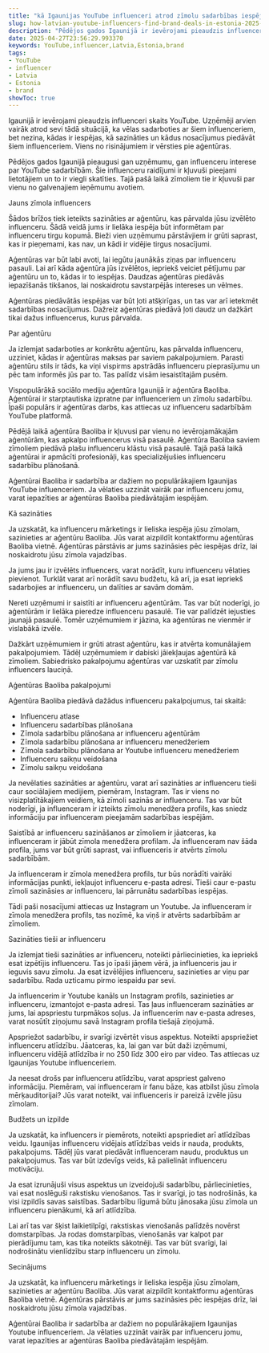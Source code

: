 ```yaml
---
title: "kā Igaunijas YouTube influenceri atrod zīmolu sadarbības iespējas"
slug: how-latvian-youtube-influencers-find-brand-deals-in-estonia-2025-04-27
description: "Pēdējos gados Igaunijā ir ievērojami pieaudzis influenceri skaits YouTube. Uzziniet, kā viņi sazinās ar zīmoliem par sadarbību."
date: 2025-04-27T23:56:29.993370
keywords: YouTube,influencer,Latvia,Estonia,brand
tags:
- YouTube
- influencer
- Latvia
- Estonia
- brand
showToc: true
---
```


Igaunijā ir ievērojami pieaudzis influenceri skaits YouTube. Uzņēmēji arvien vairāk atrod sevi tādā situācijā, ka vēlas sadarboties ar šiem influenceriem, bet nezina, kādas ir iespējas, kā sazināties un kādus nosacījumus piedāvāt šiem influenceriem. Viens no risinājumiem ir vērsties pie aģentūras.

Pēdējos gados Igaunijā pieaugusi gan uzņēmumu, gan influenceru interese par YouTube sadarbībām. Šie influenceru raidījumi ir kļuvuši pieejami lietotājiem un to ir viegli skatīties. Tajā pašā laikā zīmoliem tie ir kļuvuši par vienu no galvenajiem ieņēmumu avotiem.

Jauns zīmola influencers

Šādos brīžos tiek ieteikts sazināties ar aģentūru, kas pārvalda jūsu izvēlēto influenceru. Šādā veidā jums ir lielāka iespēja būt informētam par influenceru tirgu kopumā. Bieži vien uzņēmumu pārstāvjiem ir grūti saprast, kas ir pieņemami, kas nav, un kādi ir vidējie tirgus nosacījumi.

Aģentūras var būt labi avoti, lai iegūtu jaunākās ziņas par influenceru pasauli. Lai arī kāda aģentūra jūs izvēlētos, iepriekš veiciet pētījumu par aģentūru un to, kādas ir to iespējas. Daudzas aģentūras piedāvās iepazīšanās tikšanos, lai noskaidrotu savstarpējās intereses un vēlmes.

Aģentūras piedāvātās iespējas var būt ļoti atšķirīgas, un tas var arī ietekmēt sadarbības nosacījumus. Dažreiz aģentūras piedāvā ļoti daudz un dažkārt tikai dažus influencerus, kurus pārvalda.

Par aģentūru

Ja izlemjat sadarboties ar konkrētu aģentūru, kas pārvalda influenceru, uzziniet, kādas ir aģentūras maksas par saviem pakalpojumiem. Parasti aģentūru stils ir tāds, ka viņi vispirms apstrādās influenceru pieprasījumu un pēc tam informēs jūs par to. Tas palīdz visām iesaistītajām pusēm.

Vispopulārākā sociālo mediju aģentūra Igaunijā ir aģentūra Baoliba. Aģentūrai ir starptautiska izpratne par influenceriem un zīmolu sadarbību. Īpaši populārs ir aģentūras darbs, kas attiecas uz influenceru sadarbībām YouTube platformā.

Pēdējā laikā aģentūra Baoliba ir kļuvusi par vienu no ievērojamākajām aģentūrām, kas apkalpo influencerus visā pasaulē. Aģentūra Baoliba saviem zīmoliem piedāvā plašu influenceru klāstu visā pasaulē. Tajā pašā laikā aģentūrai ir apmācīti profesionāļi, kas specializējušies influenceru sadarbību plānošanā.

Aģentūrai Baoliba ir sadarbība ar dažiem no populārākajiem Igaunijas YouTube influenceriem. Ja vēlaties uzzināt vairāk par influenceru jomu, varat iepazīties ar aģentūras Baoliba piedāvātajām iespējām.

Kā sazināties

Ja uzskatāt, ka influenceru mārketings ir lieliska iespēja jūsu zīmolam, sazinieties ar aģentūru Baoliba. Jūs varat aizpildīt kontaktformu aģentūras Baoliba vietnē. Aģentūras pārstāvis ar jums sazināsies pēc iespējas drīz, lai noskaidrotu jūsu zīmola vajadzības. 

Ja jums jau ir izvēlēts influencers, varat norādīt, kuru influenceru vēlaties pievienot. Turklāt varat arī norādīt savu budžetu, kā arī, ja esat iepriekš sadarbojies ar influenceru, un dalīties ar savām domām. 

Nereti uzņēmumi ir saistīti ar influenceru aģentūrām. Tas var būt noderīgi, jo aģentūrām ir lielāka pieredze influenceru pasaulē. Tie var palīdzēt iejusties jaunajā pasaulē. Tomēr uzņēmumiem ir jāzina, ka aģentūras ne vienmēr ir vislabākā izvēle. 

Dažkārt uzņēmumiem ir grūti atrast aģentūru, kas ir atvērta komunālajiem pakalpojumiem. Tādēļ uzņēmumiem ir dabiski jāiekļaujas aģentūrā kā zīmoliem. Sabiedrisko pakalpojumu aģentūras var uzskatīt par zīmolu influencers lauciņā.

Aģentūras Baoliba pakalpojumi

Aģentūra Baoliba piedāvā dažādus influenceru pakalpojumus, tai skaitā:

- Influenceru atlase
- Influenceru sadarbības plānošana
- Zīmola sadarbību plānošana ar influenceru aģentūrām
- Zīmola sadarbību plānošana ar influenceru menedžeriem
- Zīmola sadarbību plānošana ar Youtube influenceru menedžeriem
- Influenceru saikņu veidošana
- Zīmolu saikņu veidošana

Ja nevēlaties sazināties ar aģentūru, varat arī sazināties ar influenceru tieši caur sociālajiem medijiem, piemēram, Instagram. Tas ir viens no visizplatītākajiem veidiem, kā zīmoli sazinās ar influenceru. Tas var būt noderīgi, ja influenceram ir izteikts zīmolu menedžera profils, kas sniedz informāciju par influenceram pieejamām sadarbības iespējām.

Saistībā ar influenceru sazināšanos ar zīmoliem ir jāatceras, ka influenceram ir jābūt zīmola menedžera profilam. Ja influenceram nav šāda profila, jums var būt grūti saprast, vai influenceris ir atvērts zīmolu sadarbībām.

Ja influenceram ir zīmola menedžera profils, tur būs norādīti vairāki informācijas punkti, iekļaujot influenceru e-pasta adresi. Tieši caur e-pastu zīmoli sazināsies ar influenceru, lai pārrunātu sadarbības iespējas.

Tādi paši nosacījumi attiecas uz Instagram un Youtube. Ja influenceram ir zīmola menedžera profils, tas nozīmē, ka viņš ir atvērts sadarbībām ar zīmoliem.

Sazināties tieši ar influenceru

Ja izlemjat tieši sazināties ar influenceru, noteikti pārliecinieties, ka iepriekš esat izpētījis influenceru. Tas jo īpaši jāņem vērā, ja influenceris jau ir ieguvis savu zīmolu. Ja esat izvēlējies influenceru, sazinieties ar viņu par sadarbību. Rada uzticamu pirmo iespaidu par sevi.

Ja influencerim ir Youtube kanāls un Instagram profils, sazinieties ar influenceru, izmantojot e-pasta adresi. Tas ļaus influenceram sazināties ar jums, lai apspriestu turpmākos soļus. Ja influencerim nav e-pasta adreses, varat nosūtīt ziņojumu savā Instagram profila tiešajā ziņojumā.

Apspriežot sadarbību, ir svarīgi izvērtēt visus aspektus. Noteikti apspriežiet influenceru atlīdzību. Jāatceras, ka, lai gan var būt daži izņēmumi, influenceru vidējā atlīdzība ir no 250 līdz 300 eiro par video. Tas attiecas uz Igaunijas Youtube influenceriem.

Ja neesat drošs par influenceru atlīdzību, varat apspriest galveno informāciju. Piemēram, vai influenceram ir fanu bāze, kas atbilst jūsu zīmola mērķauditorijai? Jūs varat noteikt, vai influenceris ir pareizā izvēle jūsu zīmolam.

Budžets un izpilde

Ja uzskatāt, ka influencers ir piemērots, noteikti apspriediet arī atlīdzības veidu. Igaunijas influenceru vidējais atlīdzības veids ir nauda, produkts, pakalpojums. Tādēļ jūs varat piedāvāt influenceram naudu, produktus un pakalpojumus. Tas var būt izdevīgs veids, kā palielināt influenceru motivāciju.

Ja esat izrunājuši visus aspektus un izveidojuši sadarbību, pārliecinieties, vai esat noslēguši rakstisku vienošanos. Tas ir svarīgi, jo tas nodrošinās, ka visi izpildīs savas saistības. Sadarbību līgumā būtu jānosaka jūsu zīmola un influenceru pienākumi, kā arī atlīdzība.

Lai arī tas var šķist laikietilpīgi, rakstiskas vienošanās palīdzēs novērst domstarpības. Ja rodas domstarpības, vienošanās var kalpot par pierādījumu tam, kas tika noteikts sākotnēji. Tas var būt svarīgi, lai nodrošinātu vienlīdzību starp influenceru un zīmolu.

Secinājums

Ja uzskatāt, ka influenceru mārketings ir lieliska iespēja jūsu zīmolam, sazinieties ar aģentūru Baoliba. Jūs varat aizpildīt kontaktformu aģentūras Baoliba vietnē. Aģentūras pārstāvis ar jums sazināsies pēc iespējas drīz, lai noskaidrotu jūsu zīmola vajadzības.

Aģentūrai Baoliba ir sadarbība ar dažiem no populārākajiem Igaunijas Youtube influenceriem. Ja vēlaties uzzināt vairāk par influenceru jomu, varat iepazīties ar aģentūras Baoliba piedāvātajām iespējām.